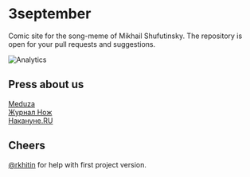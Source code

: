 # 3september

Comic site for the song-meme of Mikhail Shufutinsky. The repository is open for your pull requests and suggestions.

![Analytics](https://user-images.githubusercontent.com/454185/131751344-bc88572d-1fd9-4887-9ee2-ee024090ae69.png)

## Press about us

[Meduza](https://meduza.io/slides/vokrug-shum-tretie-sentyabrya)  
[Журнал Нож](https://knife.media/3september/)  
[Накануне.RU](https://www.nakanune.ru/news/2018/09/03/22518119/)

## Cheers

[@rkhitin](https://github.com/rkhitin) for help with first project version.  
